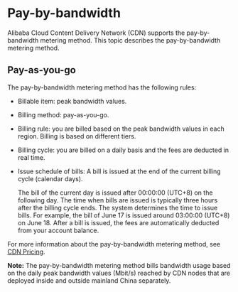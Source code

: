 # Pay-by-bandwidth

Alibaba Cloud Content Delivery Network \(CDN\) supports the pay-by-bandwidth metering method. This topic describes the pay-by-bandwidth metering method.

## Pay-as-you-go

The pay-by-bandwidth metering method has the following rules:

-   Billable item: peak bandwidth values.
-   Billing method: pay-as-you-go.
-   Billing rule: you are billed based on the peak bandwidth values in each region. Billing is based on different tiers.
-   Billing cycle: you are billed on a daily basis and the fees are deducted in real time.
-   Issue schedule of bills: A bill is issued at the end of the current billing cycle \(calendar days\).

    The bill of the current day is issued after 00:00:00 \(UTC+8\) on the following day. The time when bills are issued is typically three hours after the billing cycle ends. The system determines the time to issue bills. For example, the bill of June 17 is issued around 03:00:00 \(UTC+8\) on June 18. After a bill is issued, the fees are automatically deducted from your account balance.


For more information about the pay-by-bandwidth metering method, see [CDN Pricing](https://www.alibabacloud.com/product/cdn/pricing).

**Note:** The pay-by-bandwidth metering method bills bandwidth usage based on the daily peak bandwidth values \(Mbit/s\) reached by CDN nodes that are deployed inside and outside mainland China separately.


